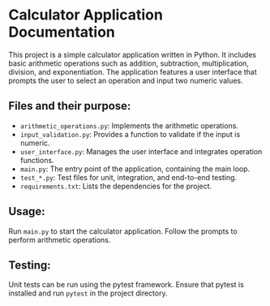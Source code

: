 # Calculator Application Documentation

This project is a simple calculator application written in Python. It includes basic arithmetic operations such as addition, subtraction, multiplication, division, and exponentiation. The application features a user interface that prompts the user to select an operation and input two numeric values.

## Files and their purpose:

- `arithmetic_operations.py`: Implements the arithmetic operations.
- `input_validation.py`: Provides a function to validate if the input is numeric.
- `user_interface.py`: Manages the user interface and integrates operation functions.
- `main.py`: The entry point of the application, containing the main loop.
- `test_*.py`: Test files for unit, integration, and end-to-end testing.
- `requirements.txt`: Lists the dependencies for the project.

## Usage:

Run `main.py` to start the calculator application. Follow the prompts to perform arithmetic operations.

## Testing:

Unit tests can be run using the pytest framework. Ensure that pytest is installed and run `pytest` in the project directory.